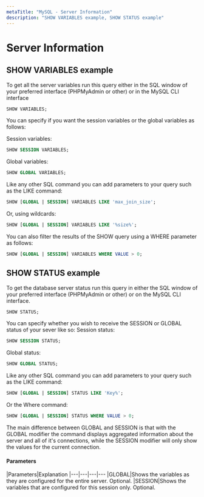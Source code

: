 ```yaml
---
metaTitle: "MySQL - Server Information"
description: "SHOW VARIABLES example, SHOW STATUS example"
---
```


# Server Information




## SHOW VARIABLES example


To get all the server variables run this query either in the SQL window of your preferred interface (PHPMyAdmin or other) or in the MySQL CLI interface

```sql
SHOW VARIABLES;

```

You can specify if you want the session variables or the global variables as follows:

Session variables:

```sql
SHOW SESSION VARIABLES;

```

Global variables:

```sql
SHOW GLOBAL VARIABLES;

```

Like any other SQL command you can add parameters to your query such as the LIKE command:

```sql
SHOW [GLOBAL | SESSION] VARIABLES LIKE 'max_join_size';

```

Or, using wildcards:

```sql
SHOW [GLOBAL | SESSION] VARIABLES LIKE '%size%';

```

You can also filter the results of the SHOW query using a WHERE parameter as follows:

```sql
SHOW [GLOBAL | SESSION] VARIABLES WHERE VALUE > 0;

```



## SHOW STATUS example


To get the database server status run this query in either the SQL window of your preferred interface (PHPMyAdmin or other) or on the MySQL CLI interface.

```sql
SHOW STATUS;

```

You can specify whether you wish to receive the SESSION or GLOBAL status of your sever like so:
Session status:

```sql
SHOW SESSION STATUS;

```

Global status:

```sql
SHOW GLOBAL STATUS;

```

Like any other SQL command you can add parameters to your query such as the LIKE command:

```sql
SHOW [GLOBAL | SESSION] STATUS LIKE 'Key%';

```

Or the Where command:

```sql
SHOW [GLOBAL | SESSION] STATUS WHERE VALUE > 0;

```

The main difference between GLOBAL and SESSION is that with the GLOBAL modifier the command displays aggregated information about the server and all of it's connections, while the SESSION modifier will only show the values for the current connection.



#### Parameters


|Parameters|Explanation
|---|---|---|---
|GLOBAL|Shows the variables as they are configured for the entire server. Optional.
|SESSION|Shows the variables that are configured for this session only. Optional.

